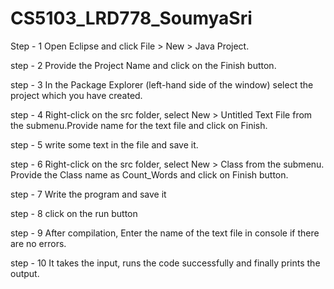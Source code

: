 # CS5103_LRD778_SoumyaSri

Step - 1
Open Eclipse and click File > New > Java Project.

step - 2
Provide the Project Name and click on the Finish button.

step - 3
In the Package Explorer (left-hand side of the window) select the project which you have created.

step - 4
Right-click on the src folder, select New > Untitled Text File from the submenu.Provide name for the text file and click on Finish.

step - 5
write some text in the file and save it.

step - 6
Right-click on the src folder, select New > Class from the submenu. Provide the Class name as Count_Words and click on Finish button.

step - 7
Write the program and save it

step - 8
click on the run button

step - 9
After compilation, Enter the name of the text file in console if there are no errors.

step - 10
It takes the input, runs the code successfully and finally prints the output.
